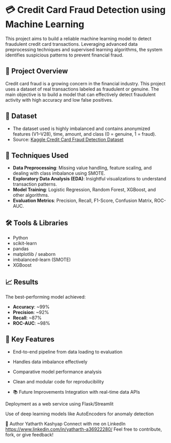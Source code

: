# 💳 Credit Card Fraud Detection using Machine Learning

This project aims to build a reliable machine learning model to detect fraudulent credit card transactions. Leveraging advanced data preprocessing techniques and supervised learning algorithms, the system identifies suspicious patterns to prevent financial fraud.

## 🚀 Project Overview

Credit card fraud is a growing concern in the financial industry. This project uses a dataset of real transactions labeled as fraudulent or genuine. The main objective is to build a model that can effectively detect fraudulent activity with high accuracy and low false positives.

## 📂 Dataset

- The dataset used is highly imbalanced and contains anonymized features (V1–V28), time, amount, and class (0 = genuine, 1 = fraud).
- Source: [Kaggle Credit Card Fraud Detection Dataset](https://www.kaggle.com/mlg-ulb/creditcardfraud)

## 🧠 Techniques Used

- **Data Preprocessing**: Missing value handling, feature scaling, and dealing with class imbalance using SMOTE.
- **Exploratory Data Analysis (EDA)**: Insightful visualizations to understand transaction patterns.
- **Model Training**: Logistic Regression, Random Forest, XGBoost, and other algorithms.
- **Evaluation Metrics**: Precision, Recall, F1-Score, Confusion Matrix, ROC-AUC.

## 🛠 Tools & Libraries

- Python
- scikit-learn
- pandas
- matplotlib / seaborn
- imbalanced-learn (SMOTE)
- XGBoost

## 📈 Results

The best-performing model achieved:
- **Accuracy**: ~99%
- **Precision**: ~92%
- **Recall**: ~87%
- **ROC-AUC**: ~98%

## 📌 Key Features

- End-to-end pipeline from data loading to evaluation
- Handles data imbalance effectively
- Comparative model performance analysis
- Clean and modular code for reproducibility

- 📚 Future Improvements
Integration with real-time data APIs

Deployment as a web service using Flask/Streamlit

Use of deep learning models like AutoEncoders for anomaly detection

📌 Author
Yatharth Kashyap
Connect with me on LinkedIn https://www.linkedin.com/in/yatharth-a36922280/
Feel free to contribute, fork, or give feedback!
